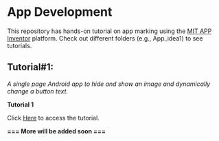 # App Development
This repository has hands-on tutorial on app marking using the [MIT APP Inventor](https://appinventor.mit.edu/) platform. Check out different folders (e.g., App_idea1) to see tutorials. 

## Tutorial#1:
*A single page Android app to hide and show an image and dynamically change a button text.*

**Tutorial 1**

Click [Here](App_idea1/tutorial.md) to access the tutorial.

**=== More will be added soon ===**
